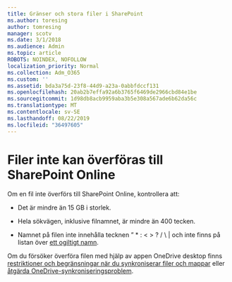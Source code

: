 ```yaml
---
title: Gränser och stora filer i SharePoint
ms.author: toresing
author: tomresing
manager: scotv
ms.date: 3/1/2018
ms.audience: Admin
ms.topic: article
ROBOTS: NOINDEX, NOFOLLOW
localization_priority: Normal
ms.collection: Adm_O365
ms.custom: ''
ms.assetid: bda3a75d-23f8-44d9-a23a-0abbfdccf131
ms.openlocfilehash: 20ab2b7effa92a6b3765f6469de2966cbd84e1be
ms.sourcegitcommit: 1d98db8acb9959aba3b5e308a567ade6b62da56c
ms.translationtype: MT
ms.contentlocale: sv-SE
ms.lasthandoff: 08/22/2019
ms.locfileid: "36497605"
---
```

# <a name="files-that-cant-be-uploaded-to-sharepoint-online"></a>Filer inte kan överföras till SharePoint Online

Om en fil inte överförs till SharePoint Online, kontrollera att:
  
- Det är mindre än 15 GB i storlek.
    
- Hela sökvägen, inklusive filnamnet, är mindre än 400 tecken.
    
- Namnet på filen inte innehålla tecknen ” \* : \< \> ? / \ | och inte finns på listan över [ett ogiltigt namn](https://go.microsoft.com/fwlink/?linkid=866430).
    
Om du försöker överföra filen med hjälp av appen OneDrive desktop finns [restriktioner och begränsningar när du synkroniserar filer och mappar](http://go.microsoft.com/fwlink/p/?LinkID=717734) eller [åtgärda OneDrive-synkroniseringsproblem](https://go.microsoft.com/fwlink/?linkid=866431).
  

